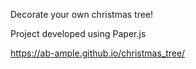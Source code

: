 Decorate your own christmas tree!

Project developed using Paper.js

https://ab-ample.github.io/christmas_tree/
